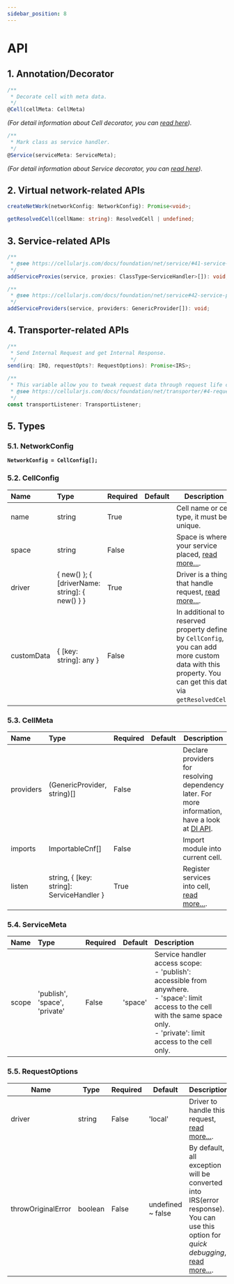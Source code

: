 ```yaml
---
sidebar_position: 8
---
```


# API
## 1. Annotation/Decorator
```ts
/**
 * Decorate cell with meta data.
 */
@Cell(cellMeta: CellMeta)
```
*(For detail information about Cell decorator, you can [read here](/docs/foundation/net/cell#2-cell-decorator)).*

```ts
/**
 * Mark class as service handler.
 */
@Service(serviceMeta: ServiceMeta);
```
*(For detail information about Service decorator, you can [read here](/docs/foundation/net/service#2-service-decorator)).*

## 2. Virtual network-related APIs
```ts
createNetWork(networkConfig: NetworkConfig): Promise<void>;
```

```ts
getResolvedCell(cellName: string): ResolvedCell | undefined;
```

## 3. Service-related APIs
```ts
/**
 * @see https://cellularjs.com/docs/foundation/net/service/#41-service-proxy
 */
addServiceProxies(service, proxies: ClassType<ServiceHandler>[]): void;
```

```ts
/**
 * @see https://cellularjs.com/docs/foundation/net/service#42-service-providers
 */
addServiceProviders(service, providers: GenericProvider[]): void;
```

## 4. Transporter-related APIs
```ts
/**
 * Send Internal Request and get Internal Response.
 */
send(irq: IRQ, requestOpts?: RequestOptions): Promise<IRS>;
```

```ts
/**
 * This variable allow you to tweak request data through request life cycle
 * @see https://cellularjs.com/docs/foundation/net/transporter/#4-request-lifecyle
 */
const transportListener: TransportListener;
```

## 5. Types

### 5.1. NetworkConfig
**`NetworkConfig = CellConfig[];`**

### 5.2. CellConfig
| Name       | Type                                           | Required | Default | Description                                                                                                                                               |
|:-----------|:-----------------------------------------------|:---------|:--------|-----------------------------------------------------------------------------------------------------------------------------------------------------------|
| name       | string                                         | True     |         | Cell name or cell type, it must be unique.                                                                                                                |
| space      | string                                         | False    |         | Space is where your service placed, [read more...](/docs/foundation/net/virtual-network#12-space).                                                        |
| driver     | { new() }; { [driverName: string]: { new() } } | True     |         | Driver is a thing that handle request, [read more...](/docs/foundation/net/virtual-network#13-driver).                                                    |
| customData | { [key: string]: any }                         | False    |         | In additional to reserved property defined by `CellConfig`, you can add more custom data with this property. You can get this data via `getResolvedCell`. |

### 5.3. CellMeta
| Name      | Type                                      | Required | Default | Description                                                                                                                                                    |
|:----------|:------------------------------------------|:---------|:--------|----------------------------------------------------------------------------------------------------------------------------------------------------------------|
| providers | (GenericProvider, string)[]               | False    |         | Declare providers for resolving dependency later. For more information, have a look at [DI API](/docs/foundation/dependency-injection/api#31-genericprovider). |
| imports   | ImportableCnf[]                           | False    |         | Import module into current cell.                                                                                                                               |
| listen    | string, { [key: string]: ServiceHandler } | True     |         | Register services into cell, [read more...](/docs/foundation/net/cell#23-listen).                                                                              |

### 5.4. ServiceMeta
| Name  | Type                          | Required | Default | Description                                                                                                                                                                                |
|:------|:------------------------------|:---------|:--------|:-------------------------------------------------------------------------------------------------------------------------------------------------------------------------------------------|
| scope | 'publish', 'space', 'private' | False    | 'space' | Service handler access scope:<br/>- 'publish': accessible from anywhere.<br/>- 'space': limit access to the cell with the same space only.<br/>- 'private': limit access to the cell only. |

### 5.5. RequestOptions
| Name               | Type    | Required | Default           | Description                                                                                                                                                                             |
|--------------------|---------|----------|-------------------|-----------------------------------------------------------------------------------------------------------------------------------------------------------------------------------------|
| driver             | string  | False    | 'local'           | Driver to handle this request, [read more...](/docs/foundation/net/virtual-network#13-driver).                                                                                          |
| throwOriginalError | boolean | False    | undefined ~ false | By default, all exception will be converted into IRS(error response). You can use this option for *quick debugging*, [read more...](/docs/foundation/net/transporter#3-error-handling). |

